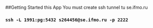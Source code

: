##Getting Started this App
You must create ssh tunnel tu se.ifmo.ru
### `ssh -L 1991:pg:5432 s264456@se.ifmo.ru -p 2222`
